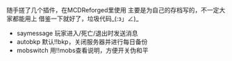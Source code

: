 随手搓了几个插件，在MCDReforged里使用
主要是为自己的存档写的，不一定大家都能用上
借鉴一下就好了，垃圾代码_(:з」∠)_

- saymessage
玩家进入/死亡/退出时发送消息
- autobkp
默认!!bkp，关闭服务器并进行每日备份
- mobswitch
用!!mobs查看说明，方便开关伪和平
